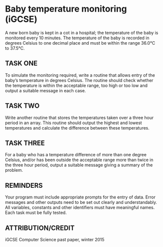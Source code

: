 # Baby temperature monitoring (iGCSE)

A new born baby is kept in a cot in a hospital; the temperature of the baby is monitored every 10 minutes. The temperature of the baby is recorded in degrees Celsius to one decimal place and must be within the range 36.0°C to 37.5°C.

## TASK ONE

To simulate the monitoring required, write a routine that allows entry of the baby’s temperature in degrees Celsius. The routine should check whether the temperature is within the acceptable range, too high or too low and output a suitable message in each case.

## TASK TWO

Write another routine that stores the temperatures taken over a three hour period in an array. This routine should output the highest and lowest temperatures and calculate the difference between these temperatures.

## TASK THREE

For a baby who has a temperature difference of more than one degree Celsius, and/or has been outside the acceptable range more than twice in the three hour period, output a suitable message giving a summary of the problem.

## REMINDERS

Your program must include appropriate prompts for the entry of data. Error messages and other outputs need to be set out clearly and understandably. All variables, constants and other identifiers must have meaningful names. Each task must be fully tested.

## ATTRIBUTION/CREDIT

iGCSE Computer Science past paper, winter 2015
